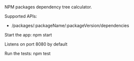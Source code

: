 NPM packages dependency tree calculator.

Supported APIs:
* /packages/:packageName/:packageVersion/dependencies

Start the app:
npm start

Listens on port 8080 by default

Run the tests:
npm test
